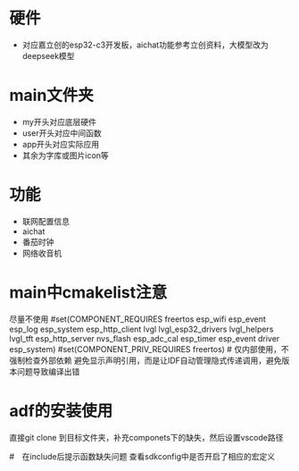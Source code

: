 # 硬件
- 对应嘉立创的esp32-c3开发板，aichat功能参考立创资料，大模型改为deepseek模型

# main文件夹
- my开头对应底层硬件
- user开头对应中间函数
- app开头对应实际应用
- 其余为字库或图片icon等

# 功能
- 联网配置信息
- aichat
- 番茄时钟
- 网络收音机



# main中cmakelist注意
尽量不使用
#set(COMPONENT_REQUIRES freertos esp_wifi esp_event esp_log esp_system esp_http_client lvgl lvgl_esp32_drivers lvgl_helpers lvgl_tft esp_http_server nvs_flash esp_adc_cal esp_timer esp_event driver esp_system)
#set(COMPONENT_PRIV_REQUIRES freertos)  # 仅内部使用，不强制检查外部依赖
避免显示声明引用，而是让IDF自动管理隐式传递调用，避免版本问题导致编译出错

# adf的安装使用
直接git clone 到目标文件夹，补充componets下的缺失，然后设置vscode路径

#　在include后提示函数缺失问题
查看sdkconfig中是否开启了相应的宏定义

